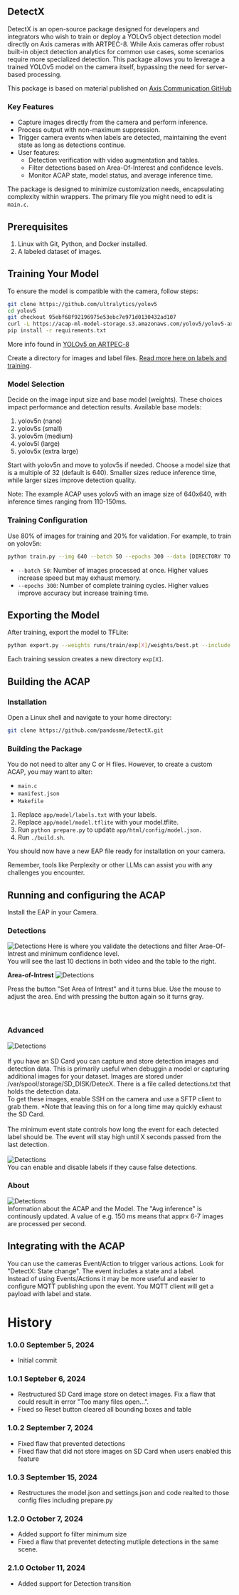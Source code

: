 ## DetectX

DetectX is an open-source package designed for developers and integrators who wish to train or deploy a YOLOv5 object detection model directly on Axis cameras with ARTPEC-8. While Axis cameras offer robust built-in object detection analytics for common use cases, some scenarios require more specialized detection. This package allows you to leverage a trained YOLOv5 model on the camera itself, bypassing the need for server-based processing.

This package is based on material published on [Axis Communication GitHub](https://github.com/AxisCommunications/acap-native-sdk-examples)

### Key Features

- Capture images directly from the camera and perform inference.
- Process output with non-maximum suppression.
- Trigger camera events when labels are detected, maintaining the event state as long as detections continue.
- User features:
  - Detection verification with video augmentation and tables.
  - Filter detections based on Area-Of-Interest and confidence levels.
  - Monitor ACAP state, model status, and average inference time.

The package is designed to minimize customization needs, encapsulating complexity within wrappers. The primary file you might need to edit is `main.c`.

## Prerequisites

1. Linux with Git, Python, and Docker installed.
2. A labeled dataset of images.

## Training Your Model

To ensure the model is compatible with the camera, follow steps:

```bash
git clone https://github.com/ultralytics/yolov5
cd yolov5
git checkout 95ebf68f92196975e53ebc7e971d0130432ad107
curl -L https://acap-ml-model-storage.s3.amazonaws.com/yolov5/yolov5-axis-A8.patch | git apply
pip install -r requirements.txt
```

More info found in [YOLOv5 on ARTPEC-8](https://github.com/AxisCommunications/axis-model-zoo/blob/main/docs/yolov5-on-artpec8.md)

Create a directory for images and label files.
[Read more here on labels and training](https://docs.ultralytics.com/yolov5/tutorials/train_custom_data/).


### Model Selection

Decide on the image input size and base model (weights). These choices impact performance and detection results. Available base models:

1. yolov5n (nano)
2. yolov5s (small)
3. yolov5m (medium)
4. yolov5l (large)
5. yolov5x (extra large)

Start with yolov5n and move to yolov5s if needed. Choose a model size that is a multiple of 32 (default is 640). Smaller sizes reduce inference time, while larger sizes improve detection quality.

Note: The example ACAP uses yolov5 with an image size of 640x640, with inference times ranging from 110-150ms.

### Training Configuration

Use 80% of images for training and 20% for validation. For example, to train on yolov5n:

```bash
python train.py --img 640 --batch 50 --epochs 300 --data [DIRECTORY TO YOUR DATASET]/data.yaml --weights yolov5n.pt --cfg yolov5n.yaml
```

- `--batch 50`: Number of images processed at once. Higher values increase speed but may exhaust memory.
- `--epochs 300`: Number of complete training cycles. Higher values improve accuracy but increase training time.

## Exporting the Model

After training, export the model to TFLite:

```bash
python export.py --weights runs/train/exp[X]/weights/best.pt --include tflite --int8 --per-tensor --img-size 640
```

Each training session creates a new directory `exp[X]`.

## Building the ACAP

### Installation

Open a Linux shell and navigate to your home directory:

```bash
git clone https://github.com/pandosme/DetectX.git
```

### Building the Package

You do not need to alter any C or H files. However, to create a custom ACAP, you may want to alter:

- `main.c`
- `manifest.json`
- `Makefile`

1. Replace `app/model/labels.txt` with your labels.
2. Replace `app/model/model.tflite` with your model.tflite.
3. Run `python prepare.py` to update `app/html/config/model.json`.
4. Run `./build.sh`.

You should now have a new EAP file ready for installation on your camera.

Remember, tools like Perplexity or other LLMs can assist you with any challenges you encounter.


## Running and configuring the ACAP
Install the EAP in your Camera.

### Detections
![Detections](pictures/detections.png)
Here is where you validate the detections and filter Arae-Of-Intrest and minimum confidence level.  
You will see the last 10 dections in both video and the table to the right.  

**Area-of-Intrest**
![Detections](pictures/aoi.png)  <br>

Press the button "Set Area of Intrest" and it turns blue.  Use the mouse to adjust the area.  End with pressing the button again so it turns gray.  
<br><br>
### Advanced
![Detections](pictures/settings.png)  
<br>
If you have an SD Card you can capture and store detection images and detection data.  This is primarily useful when debuggin a model or capturing additional images for your dataset.
Images are stored under /var/spool/storage/SD_DISK/DetecX.  There is a file called detections.txt that holds the detection data.  
To get these images, enable SSH on the camera and use a SFTP client to grab them.
*Note that leaving this on for a long time may quickly exhaust the SD Card.  
<br>
The minimum event state controls how long the event for each detected label should be.  The event will stay high until X seconds passed from the last detection.
<br><br>
![Detections](pictures/labels.png)  <br>
You can enable and disable labels if they cause false detections.

### About
![Detections](pictures/about.png)  <br>
Information about the ACAP and the Model.  The "Avg inference" is continously updated.  A value of e.g. 150 ms means that apprx 6-7 images are processed per second.

## Integrating with the ACAP
You can use the cameras Event/Action to trigger various actions.  Look for "DetectX: State change".  The event includes a state and a label.  
Instead of using Events/Actions it may be more useful and easier to configure MQTT publishing upon the event.  You MQTT client will get a payload with label and state.

# History

### 1.0.0	September 5, 2024
- Initial commit

### 1.0.1	Septeber 6, 2024
- Restructured SD Card image store on detect images. Fix a flaw that could result in error "Too many files open...".
- Fixed so Reset button cleared all bounding boxes and table

### 1.0.2	September 7, 2024
- Fixed flaw that prevented detections
- Fixed flaw that did not store images on SD Card when users enabled this feature

### 1.0.3	September 15, 2024
- Restructures the model.json and settings.json and code realted to those config files including prepare.py


### 1.2.0	October 7, 2024
- Added support fo filter minimum size
- Fixed a flaw that preventet detecting mutliple detections in the same scene.

### 2.1.0 October 11, 2024
- Added support for Detection transition

